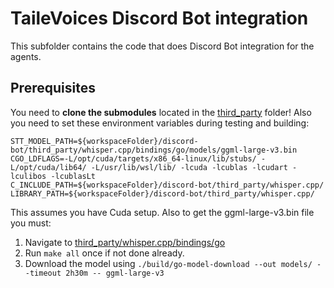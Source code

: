 # TaileVoices Discord Bot integration

This subfolder contains the code that does Discord Bot integration for the agents.

## Prerequisites

You need to **clone the submodules** located in the [third_party](./third_party/) folder!
Also you need to set these environment variables during testing and building:

```env
STT_MODEL_PATH=${workspaceFolder}/discord-bot/third_party/whisper.cpp/bindings/go/models/ggml-large-v3.bin
CGO_LDFLAGS=-L/opt/cuda/targets/x86_64-linux/lib/stubs/ -L/opt/cuda/lib64/ -L/usr/lib/wsl/lib/ -lcuda -lcublas -lcudart -lculibos -lcublasLt
C_INCLUDE_PATH=${workspaceFolder}/discord-bot/third_party/whisper.cpp/
LIBRARY_PATH=${workspaceFolder}/discord-bot/third_party/whisper.cpp/
```

This assumes you have Cuda setup. Also to get the ggml-large-v3.bin file you must:

1. Navigate to [third_party/whisper.cpp/bindings/go](./third_party/whisper.cpp/bindings/go/)
2. Run `make all` once if not done already.
3. Download the model using `./build/go-model-download --out models/ --timeout 2h30m -- ggml-large-v3`
